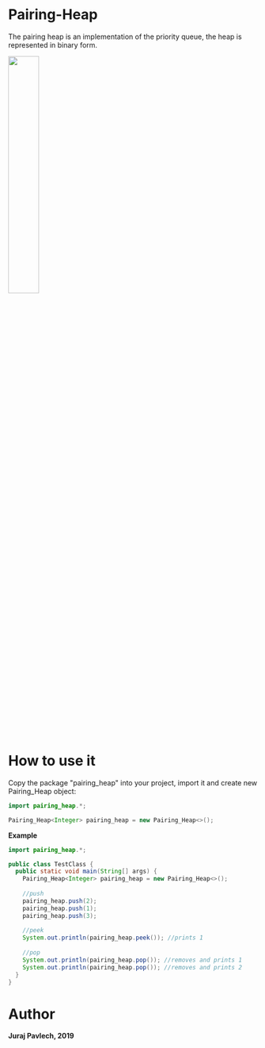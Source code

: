 # Pairing-Heap
The pairing heap is an implementation of the priority queue, the heap is represented in binary form. 

<img src="https://github.com/juraj67/Pairing-Heap/blob/master/images/main%20diagram.jpg" width="35%" height="35%">

# How to use it
Copy the package "pairing_heap" into your project, import it and create new Pairing_Heap object:
```java
import pairing_heap.*;

Pairing_Heap<Integer> pairing_heap = new Pairing_Heap<>();
```
**Example**
```java
import pairing_heap.*;

public class TestClass {
  public static void main(String[] args) {
    Pairing_Heap<Integer> pairing_heap = new Pairing_Heap<>();
    
    //push
    pairing_heap.push(2);
    pairing_heap.push(1);
    pairing_heap.push(3);
    
    //peek 
    System.out.println(pairing_heap.peek()); //prints 1
    
    //pop 
    System.out.println(pairing_heap.pop()); //removes and prints 1
    System.out.println(pairing_heap.pop()); //removes and prints 2
  }
}
```
# Author
**Juraj Pavlech, 2019**
